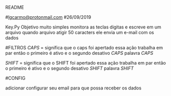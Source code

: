 README

#lgcarmo@protonmail.com
#26/09/2019

Key.Py
Objetivo muito simples monitora as teclas digitas e escreve em um arquivo
quando arquivo atigir 50 caracters ele envia um e-mail com os dados


#FILTROS 
_CAPS_ = significa que o caps foi apertado essa ação trabalha em par então o primeiro é ativo e o segundo desativo _CAPS_ palavra _CAPS_

_SHIFT_ = significa que o SHIFT foi apertado essa ação trabalha em par então o primeiro é ativo e o segundo desativo _SHIFT_  palavra _SHIFT_




#CONFIG

adicionar configurar seu email para que possa receber os dados

